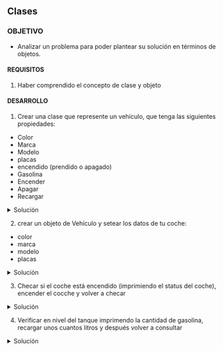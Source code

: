 ## Clases

### OBJETIVO 

- Analizar un problema para poder plantear su solución en términos de objetos.

#### REQUISITOS 

1. Haber comprendido el concepto de clase y objeto

#### DESARROLLO

1. Crear una clase que represente un vehículo, que tenga las siguientes propiedades:

* Color
* Marca
* Modelo
* placas
* encendido (prendido o apagado)
* Gasolina
* Encender
* Apagar
* Recargar

<details>
	<summary>Solución</summary>
	
```kotlin
class Vehiculo {
    var color= ""
    var marca = ""
    var modelo = ""
    var placas = ""
    var gasolina = 0f
    var encendido = false


    fun encender(){
        encendido=true
    }

    fun apagar(){
        encendido=false
    }

    fun recargar(litros:Float){
        gasolina+=litros
    }
}	
```

</details>

2. crear un objeto de Vehículo y setear los datos de tu coche:
* color
* marca
* modelo
* placas

<details>
	<summary>Solución</summary>
	
```kotlin
   val miVehiculo = Vehiculo()

    miVehiculo.color="Verde"
    miVehiculo.marca="Ford"
    miVehiculo.modelo="Focus"
    miVehiculo.placas="REM-4123"
```
</details>

3. Checar si el coche está encendido (imprimiendo el status del coche), encender el cocche y volver a checar 

<details>
	<summary>Solución</summary>
	
```kotlin
    println("El coche está prendido? ${miVehiculo.encendido}")
    miVehiculo.encender()
    println("El coche está prendido? ${miVehiculo.encendido}")
```

</details>

4. Verificar en nivel del tanque imprimendo la cantidad de gasolina, recargar unos cuantos litros y después volver a consultar

<details>
	<summary>Solución</summary>
	
```kotlin
    println("El tanque tiene ${miVehiculo.gasolina}")
    miVehiculo.recargar(20.07f)
    println("El tanque tiene ${miVehiculo.gasolina}")
```

</details>

